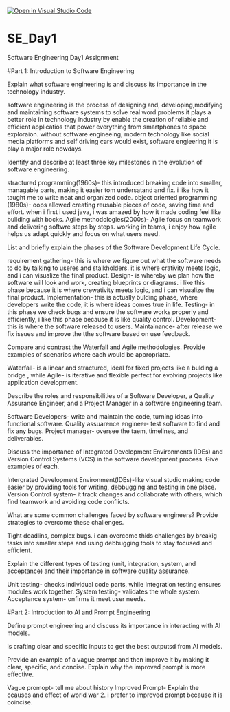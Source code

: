 [![Open in Visual Studio Code](https://classroom.github.com/assets/open-in-vscode-2e0aaae1b6195c2367325f4f02e2d04e9abb55f0b24a779b69b11b9e10269abc.svg)](https://classroom.github.com/online_ide?assignment_repo_id=18364998&assignment_repo_type=AssignmentRepo)
# SE_Day1
Software Engineering Day1 Assignment

#Part 1: Introduction to Software Engineering

Explain what software engineering is and discuss its importance in the technology industry.

software engineering is the process of designing and, developing,modifying and maintaining software systems to solve real word problems.it plays a better role in technology industry by enable the creation of reliable and efficient applicatios that power everything from smartphones to space exploraion. without software engineeing, modern technology like social media platforms and self driving cars would exist, software engieering it is play a major role nowdays.

Identify and describe at least three key milestones in the evolution of software engineering.

stractured programming(1960s)- this introduced breaking code into smaller, managable parts, making it easier tom undersatand and fix. i like how it taught me to write neat and organized code.
object oriented programming (1980s)- oops allowed creating reusable pieces of code, saving time and effort. when i first i used java, i was amazed by how it made coding feel like buliding with bocks.
Agile methodologies(2000s)- Agile focus on teamwork and delivering softwre steps by steps. working in teams, i enjoy how agile helps us adapt quickly and focus on what users need.  

List and briefly explain the phases of the Software Development Life Cycle.

requirement gathering- this is where we figure out what the software needs to do by talking to useres and stalkholders. it is where crativity meets logic, and i can visualize the final product.
Design- is whereby we plan how the software will look and work, creating blueprints or diagrams. i like this phase because it is where crewativity meets logic, and i can visualize the final product.
Implementation- this is actually bulding phase, where developers write the code, it is where ideas comes true in life.
Testing- in this phase we check bugs and ensure the software works properly and efficiently, i like this phase because it is like quality control.
Development- this is where the software released to users. 
Maintainance- after release we fix issues and improve the tthe software based on use feedback.

Compare and contrast the Waterfall and Agile methodologies. Provide examples of scenarios where each would be appropriate.

Waterfall- is a linear and stractured, ideal for fixed projects like a bulding a bridge , while Agile- is iterative and flexible perfect for evolving projects like application development.

Describe the roles and responsibilities of a Software Developer, a Quality Assurance Engineer, and a Project Manager in a software engineering team.

Software Developers- write and maintain the code, turning ideas into functional software.
Quality assuarence engineer- test software to find and fix any bugs.
Project manager- oversee the taem, timelines, and deliverables.

Discuss the importance of Integrated Development Environments (IDEs) and Version Control Systems (VCS) in the software development process. Give examples of each.

Intergrated Development Environment(IDEs)-like visual studio making code easier by providing tools for writing, debbugging and testing in one place.
Version Control system- it track changes and collaborate with others, which find teamwork and avoiding code conflicts.

What are some common challenges faced by software engineers? Provide strategies to overcome these challenges.

Tight deadlins, complex bugs. i can overcome thids challenges by breakig tasks into smaller steps and using debbugging tools to stay focused and efficient.

Explain the different types of testing (unit, integration, system, and acceptance) and their importance in software quality assurance.

Unit testing- checks individual code parts, while Integration testing ensures modules work together.
System testing- validates the whole system.
Acceptance system- onfirms it meet user needs.

#Part 2: Introduction to AI and Prompt Engineering


Define prompt engineering and discuss its importance in interacting with AI models.

is crafting clear and specific inputs to get the best outputsd from AI models.

Provide an example of a vague prompt and then improve it by making it clear, specific, and concise. Explain why the improved prompt is more effective.

Vague promopt- tell me about history
Improved Prompt- Explain the ccauses and effect of world war 2.
i prefer to improved prompt because it is coincise.
